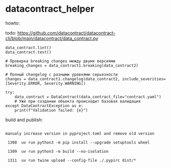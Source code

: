 # datacontract_helper

howto:


todo:
https://github.com/datacontract/datacontract-cli/blob/main/datacontract/data_contract.py

```
data_contract.lint()
data_contract.test()

# Проверка breaking changes между двумя версиями
breaking_changes = data_contract1.breaking(data_contract2)

# Полный changelog с разными уровнями серьезности
changes = data_contract1.changelog(data_contract2, include_severities=[Severity.ERROR, Severity.WARNING])

try:
    data_contract = DataContract(data_contract_file="contract.yaml")
    # Уже при создании объекта происходит базовая валидация
except DataContractException as e:
    print(f"Validation failed: {e}")

```

build and publish:

```

manualy increase version in pyproject.toml and remove old version

 1308  uv run python3 -m pip install --upgrade setuptools wheel

 1309  uv run python3 -m build --no-isolation

 1311  uv run twine upload --config-file ./.pypirc dist/*
 
 ```
